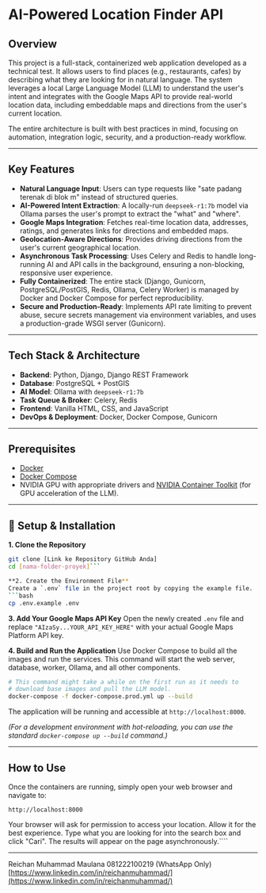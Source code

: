# AI-Powered Location Finder API

## Overview

This project is a full-stack, containerized web application developed as a technical test. It allows users to find places (e.g., restaurants, cafes) by describing what they are looking for in natural language. The system leverages a local Large Language Model (LLM) to understand the user's intent and integrates with the Google Maps API to provide real-world location data, including embeddable maps and directions from the user's current location.

The entire architecture is built with best practices in mind, focusing on automation, integration logic, security, and a production-ready workflow.

---

## Key Features

-   **Natural Language Input**: Users can type requests like "sate padang terenak di blok m" instead of structured queries.
-   **AI-Powered Intent Extraction**: A locally-run `deepseek-r1:7b` model via Ollama parses the user's prompt to extract the "what" and "where".
-   **Google Maps Integration**: Fetches real-time location data, addresses, ratings, and generates links for directions and embedded maps.
-   **Geolocation-Aware Directions**: Provides driving directions from the user's current geographical location.
-   **Asynchronous Task Processing**: Uses Celery and Redis to handle long-running AI and API calls in the background, ensuring a non-blocking, responsive user experience.
-   **Fully Containerized**: The entire stack (Django, Gunicorn, PostgreSQL/PostGIS, Redis, Ollama, Celery Worker) is managed by Docker and Docker Compose for perfect reproducibility.
-   **Secure and Production-Ready**: Implements API rate limiting to prevent abuse, secure secrets management via environment variables, and uses a production-grade WSGI server (Gunicorn).

---

## Tech Stack & Architecture

-   **Backend**: Python, Django, Django REST Framework
-   **Database**: PostgreSQL + PostGIS
-   **AI Model**: Ollama with `deepseek-r1:7b`
-   **Task Queue & Broker**: Celery, Redis
-   **Frontend**: Vanilla HTML, CSS, and JavaScript
-   **DevOps & Deployment**: Docker, Docker Compose, Gunicorn

---

## Prerequisites

-   [Docker](https://www.docker.com/get-started)
-   [Docker Compose](https://docs.docker.com/compose/install/)
-   NVIDIA GPU with appropriate drivers and [NVIDIA Container Toolkit](https://docs.nvidia.com/datacenter/cloud-native/container-toolkit/latest/install-guide.html) (for GPU acceleration of the LLM).

---

## 🚀 Setup & Installation

**1. Clone the Repository**
```bash
git clone [Link ke Repository GitHub Anda]
cd [nama-folder-proyek]```

**2. Create the Environment File**
Create a `.env` file in the project root by copying the example file.
```bash
cp .env.example .env
```

**3. Add Your Google Maps API Key**
Open the newly created `.env` file and replace `"AIzaSy...YOUR_API_KEY_HERE"` with your actual Google Maps Platform API key.

**4. Build and Run the Application**
Use Docker Compose to build all the images and run the services. This command will start the web server, database, worker, Ollama, and all other components.

```bash
# This command might take a while on the first run as it needs to
# download base images and pull the LLM model.
docker-compose -f docker-compose.prod.yml up --build
```
The application will be running and accessible at `http://localhost:8000`.

*(For a development environment with hot-reloading, you can use the standard `docker-compose up --build` command.)*

---

## How to Use

Once the containers are running, simply open your web browser and navigate to:

`http://localhost:8000`

Your browser will ask for permission to access your location. Allow it for the best experience. Type what you are looking for into the search box and click "Cari". The results will appear on the page asynchronously.````

---

Reichan Muhammad Maulana
081222100219 (WhatsApp Only)
[https://www.linkedin.com/in/reichanmuhammad/](https://www.linkedin.com/in/reichanmuhammad/)
